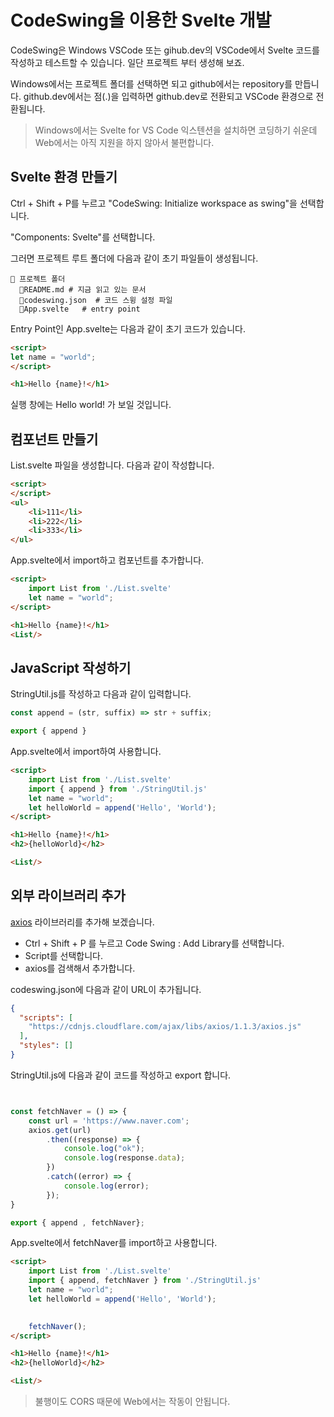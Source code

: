 # CodeSwing을 이용한 Svelte 개발

CodeSwing은 Windows VSCode  또는 gihub.dev의 VSCode에서 Svelte 코드를 작성하고 테스트할 수 있습니다.  일단 프로젝트 부터 생성해 보죠. 

Windows에서는 프로젝트 폴더를 선택하면 되고 github에서는 repository를 만듭니다.  github.dev에서는 점(.)을 입력하면 github.dev로 전환되고 VSCode 환경으로 전환됩니다. 

> Windows에서는 Svelte for VS Code 익스텐션을 설치하면 코딩하기 쉬운데 Web에서는 아직 지원을 하지 않아서 불편합니다. 



## Svelte 환경 만들기 
Ctrl + Shift + P를 누르고 "CodeSwing: Initialize workspace as swing"을 선택합니다.

"Components: Svelte"를 선택합니다. 

그러면 프로젝트 루트 폴더에 다음과 같이 초기 파일들이 생성됩니다. 

```shell
📁 프로젝트 폴더
  📄README.md # 지금 읽고 있는 문서
  📄codeswing.json  # 코드 스윙 설정 파일
  📃App.svelte   # entry point 
```  

Entry Point인 App.svelte는 다음과 같이 초기 코드가 있습니다. 
```html
<script>
let name = "world";
</script>

<h1>Hello {name}!</h1>
```

실행 창에는 Hello world! 가 보일 것입니다. 


## 컴포넌트 만들기 
List.svelte 파일을 생성합니다. 다음과 같이 작성합니다. 
```html
<script>
</script>
<ul>
    <li>111</li>
    <li>222</li>
    <li>333</li>
</ul>
```
App.svelte에서 import하고 컴포넌트를 추가합니다. 
```html
<script>
    import List from './List.svelte'
    let name = "world";
</script>

<h1>Hello {name}!</h1>
<List/>
```
## JavaScript 작성하기
StringUtil.js를 작성하고 다음과 같이 입력합니다. 
```jsx
const append = (str, suffix) => str + suffix;

export { append } 
```

App.svelte에서 import하여 사용합니다. 
```html
<script>
    import List from './List.svelte'
    import { append } from './StringUtil.js'
    let name = "world";
    let helloWorld = append('Hello', 'World');
</script>

<h1>Hello {name}!</h1>
<h2>{helloWorld}</h2>

<List/>
```

## 외부 라이브러리 추가
[axios](https://www.npmjs.com/package/axios) 라이브러리를 추가해 보겠습니다. 

* Ctrl + Shift + P 를 누르고 Code Swing : Add Library를 선택합니다. 
* Script를 선택합니다. 
* axios를 검색해서 추가합니다. 

codeswing.json에 다음과 같이 URL이 추가됩니다. 
```json
{
  "scripts": [
    "https://cdnjs.cloudflare.com/ajax/libs/axios/1.1.3/axios.js"
  ],
  "styles": []
}
```

StringUtil.js에 다음과 같이 코드를 작성하고 export 합니다. 
```jsx


const fetchNaver = () => {
    const url = 'https://www.naver.com';
    axios.get(url)
        .then((response) => {
            console.log("ok");
            console.log(response.data);
        })
        .catch((error) => {
            console.log(error);
        });
}

export { append , fetchNaver};
```

App.svelte에서 fetchNaver를 import하고 사용합니다. 
```html
<script>
    import List from './List.svelte'
    import { append, fetchNaver } from './StringUtil.js'
    let name = "world";
    let helloWorld = append('Hello', 'World');
    

    fetchNaver();
</script>

<h1>Hello {name}!</h1>
<h2>{helloWorld}</h2>

<List/>
```

> 불행이도 CORS 때문에 Web에서는 작동이 안됩니다. 








































